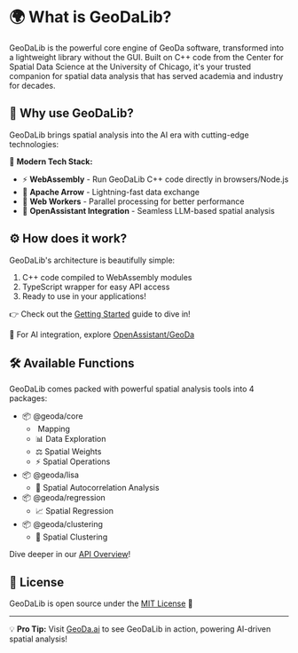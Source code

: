# 🌍 What is GeoDaLib?

GeoDaLib is the powerful core engine of GeoDa software, transformed into a lightweight library without the GUI. Built on C++ code from the Center for Spatial Data Science at the University of Chicago, it's your trusted companion for spatial data analysis that has served academia and industry for decades.

## 🚀 Why use GeoDaLib?

GeoDaLib brings spatial analysis into the AI era with cutting-edge technologies:

🔧 **Modern Tech Stack:**
- ⚡ **WebAssembly** - Run GeoDaLib C++ code directly in browsers/Node.js
- 🏹 **Apache Arrow** - Lightning-fast data exchange
- 🧵 **Web Workers** - Parallel processing for better performance
- 🤖 **OpenAssistant Integration** - Seamless LLM-based spatial analysis

## ⚙️ How does it work?

GeoDaLib's architecture is beautifully simple:
1. C++ code compiled to WebAssembly modules
2. TypeScript wrapper for easy API access
3. Ready to use in your applications!

👉 Check out the [Getting Started](./get-started) guide to dive in!

🤖 For AI integration, explore [OpenAssistant/GeoDa](https://github.com/GeoDaCenter/openassistant)

## 🛠️ Available Functions

GeoDaLib comes packed with powerful spatial analysis tools into 4 packages:

- 📦 @geoda/core
  - ️ Mapping
  - 📊 Data Exploration
  - ⚖️ Spatial Weights
  - ⚡ Spatial Operations
- 📦 @geoda/lisa
  - 📐 Spatial Autocorrelation Analysis
- 📦 @geoda/regression
  - 📈 Spatial Regression
- 📦 @geoda/clustering
  - 📍 Spatial Clustering

Dive deeper in our [API Overview](./api-overview)!

## 📜 License

GeoDaLib is open source under the [MIT License](./LICENSE) 🎉

---

💡 **Pro Tip:** Visit [GeoDa.ai](https://geoda.ai) to see GeoDaLib in action, powering AI-driven spatial analysis!




